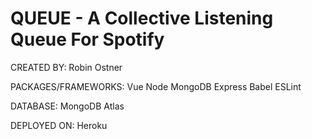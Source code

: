 # QUEUE - A Collective Listening Queue For Spotify

CREATED BY: Robin Ostner

PACKAGES/FRAMEWORKS:
Vue
Node
MongoDB
Express
Babel
ESLint

DATABASE:
MongoDB Atlas

DEPLOYED ON:
Heroku